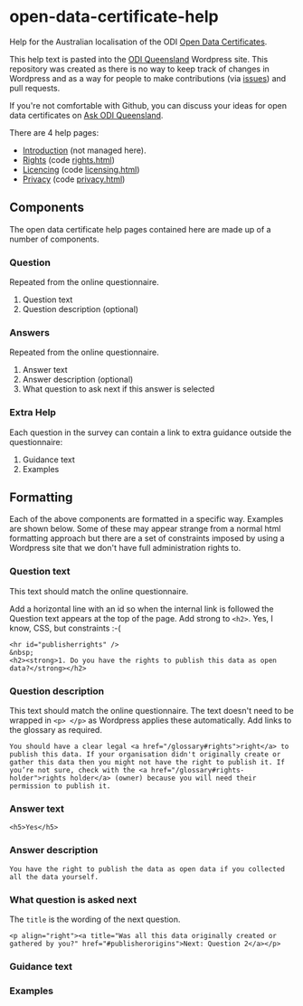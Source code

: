 # open-data-certificate-help
Help for the Australian localisation of the ODI [Open Data Certificates](https://certificates.theodi.org).

This help text is pasted into the [ODI Queensland](http://queensland.theodi.org) Wordpress site. This repository was created as there is no way to keep track of changes in Wordpress and as a way for people to make contributions (via [issues](https://github.com/ODIQueensland/open-data-certificate-help/issues)) and pull requests.

If you're not comfortable with Github, you can discuss your ideas for open data certificates on [Ask ODI Queensland](https://ask.theodi.org.au/c/projects/certificates).

There are 4 help pages:

- [Introduction](http://queensland.theodi.org/home/services/certificates/help/) (not managed here).
- [Rights](http://queensland.theodi.org/home/services/certificates/help/rights/) (code [rights.html](https://github.com/ODIQueensland/open-data-certificate-help/blob/master/rights.html))
- [Licencing](http://queensland.theodi.org/home/services/certificates/help/licensing/) (code [licensing.html](https://github.com/ODIQueensland/open-data-certificate-help/blob/master/licensing.html))
- [Privacy](http://queensland.theodi.org/home/services/certificates/help/privacy/) (code [privacy.html](https://github.com/ODIQueensland/open-data-certificate-help/blob/master/privacy.html))

## Components

The open data certificate help pages contained here are made up of a number of components.

### Question

Repeated from the online questionnaire.

1. Question text
2. Question description (optional)

### Answers

Repeated from the online questionnaire.

1. Answer text
2. Answer description (optional)
3. What question to ask next if this answer is selected

### Extra Help

Each question in the survey can contain a link to extra guidance outside the questionnaire:

1. Guidance text
2. Examples

## Formatting

Each of the above components are formatted in a specific way. Examples are shown below. Some of these may appear strange from a normal html formatting approach but there are a set of constraints imposed by using a Wordpress site that we don't have full administration rights to.

### Question text

This text should match the online questionnaire.

Add a horizontal line with an id so when the internal link is followed the Question text appears at the top of the page.
Add strong to `<h2>`. Yes, I know, CSS, but constraints :-(

    <hr id="publisherrights" />
    &nbsp;
    <h2><strong>1. Do you have the rights to publish this data as open data?</strong></h2>

### Question description

This text should match the online questionnaire. The text doesn't need to be wrapped in `<p> </p>` as Wordpress applies these automatically. Add links to the glossary as required.

    You should have a clear legal <a href="/glossary#rights">right</a> to publish this data. If your organisation didn't originally create or gather this data then you might not have the right to publish it. If you’re not sure, check with the <a href="/glossary#rights-holder">rights holder</a> (owner) because you will need their permission to publish it.

### Answer text

    <h5>Yes</h5>

### Answer description

    You have the right to publish the data as open data if you collected all the data yourself.

### What question is asked next

The `title` is the wording of the next question.

    <p align="right"><a title="Was all this data originally created or gathered by you?" href="#publisherorigins">Next: Question 2</a></p>

### Guidance text



### Examples
